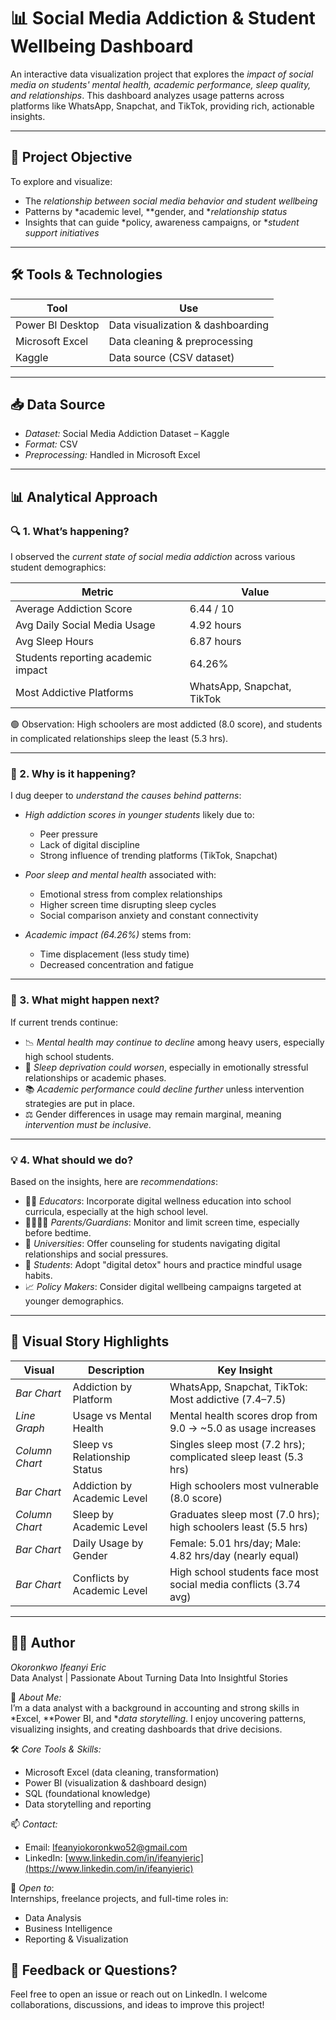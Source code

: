 # 📊 Social Media Addiction & Student Wellbeing Dashboard

An interactive data visualization project that explores the *impact of social media on students' mental health, academic performance, sleep quality, and relationships*. This dashboard analyzes usage patterns across platforms like WhatsApp, Snapchat, and TikTok, providing rich, actionable insights.

---

## 🧠 Project Objective

To explore and visualize:
- The *relationship between social media behavior and student wellbeing*
- Patterns by *academic level, **gender, and **relationship status*
- Insights that can guide *policy, awareness campaigns, or **student support initiatives*

---

## 🛠 Tools & Technologies

| Tool                | Use                             |
|---------------------|----------------------------------|
| Power BI Desktop    | Data visualization & dashboarding |
| Microsoft Excel     | Data cleaning & preprocessing    |
| Kaggle              | Data source (CSV dataset)        |

---

## 📥 Data Source

- *Dataset:* Social Media Addiction Dataset – Kaggle  
- *Format:* CSV  
- *Preprocessing:* Handled in Microsoft Excel

---

## 📊 Analytical Approach

### 🔍 1.  What’s happening?

I observed the *current state of social media addiction* across various student demographics:

| Metric                            | Value              |
|----------------------------------|--------------------|
| Average Addiction Score          | 6.44 / 10          |
| Avg Daily Social Media Usage     | 4.92 hours         |
| Avg Sleep Hours                  | 6.87 hours         |
| Students reporting academic impact | 64.26%           |
| Most Addictive Platforms         | WhatsApp, Snapchat, TikTok |

🟢 Observation: High schoolers are most addicted (8.0 score), and students in complicated relationships sleep the least (5.3 hrs).

---

### 🧠 2.  Why is it happening?

I dug deeper to *understand the causes behind patterns*:

- *High addiction scores in younger students* likely due to:
  - Peer pressure
  - Lack of digital discipline
  - Strong influence of trending platforms (TikTok, Snapchat)

- *Poor sleep and mental health* associated with:
  - Emotional stress from complex relationships
  - Higher screen time disrupting sleep cycles
  - Social comparison anxiety and constant connectivity

- *Academic impact (64.26%)* stems from:
  - Time displacement (less study time)
  - Decreased concentration and fatigue

---

### 🔮 3. What might happen next?

If current trends continue:

- 📉 *Mental health may continue to decline* among heavy users, especially high school students.
- 🛌 *Sleep deprivation could worsen*, especially in emotionally stressful relationships or academic phases.
- 📚 *Academic performance could decline further* unless intervention strategies are put in place.
- ⚖ Gender differences in usage may remain marginal, meaning *intervention must be inclusive*.

---

### 💡 4. What should we do?

Based on the insights, here are *recommendations*:

- 🧑‍🏫 *Educators*: Incorporate digital wellness education into school curricula, especially at the high school level.
- 👨‍👩‍👧‍👦 *Parents/Guardians*: Monitor and limit screen time, especially before bedtime.
- 🏫 *Universities*: Offer counseling for students navigating digital relationships and social pressures.
- 📵 *Students*: Adopt "digital detox" hours and practice mindful usage habits.
- 📈 *Policy Makers*: Consider digital wellbeing campaigns targeted at younger demographics.

---

## 📌 Visual Story Highlights

| Visual | Description | Key Insight |
|--------|-------------|-------------|
| *Bar Chart* | Addiction by Platform | WhatsApp, Snapchat, TikTok: Most addictive (7.4–7.5) |
| *Line Graph* | Usage vs Mental Health | Mental health scores drop from 9.0 → ~5.0 as usage increases |
| *Column Chart* | Sleep vs Relationship Status | Singles sleep most (7.2 hrs); complicated sleep least (5.3 hrs) |
| *Bar Chart* | Addiction by Academic Level | High schoolers most vulnerable (8.0 score) |
| *Column Chart* | Sleep by Academic Level | Graduates sleep most (7.0 hrs); high schoolers least (5.5 hrs) |
| *Bar Chart* | Daily Usage by Gender | Female: 5.01 hrs/day; Male: 4.82 hrs/day (nearly equal) |
| *Bar Chart* | Conflicts by Academic Level | High school students face most social media conflicts (3.74 avg) |



---


## 👨‍💻 Author

*Okoronkwo Ifeanyi Eric*  
Data Analyst | Passionate About Turning Data Into Insightful Stories  

💼 *About Me:*  
I’m a data analyst with a background in accounting and strong skills in *Excel, **Power BI, and **data storytelling*. I enjoy uncovering patterns, visualizing insights, and creating dashboards that drive decisions.

🛠 *Core Tools & Skills:*
- Microsoft Excel (data cleaning, transformation)
- Power BI (visualization & dashboard design)
- SQL (foundational knowledge)
- Data storytelling and reporting

📫 *Contact:*
- Email: Ifeanyiokoronkwo52@gmail.com  
- LinkedIn: [www.linkedin.com/in/ifeanyieric](https://www.linkedin.com/in/ifeanyieric)

🚀 *Open to*:  
Internships, freelance projects, and full-time roles in:
- Data Analysis  
- Business Intelligence  
- Reporting & Visualization


## 💬 Feedback or Questions?

Feel free to open an issue or reach out on LinkedIn. I welcome collaborations, discussions, and ideas to improve this project!

